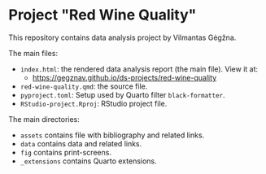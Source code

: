 Project "Red Wine Quality"
============================

This repository contains data analysis project by Vilmantas Gėgžna.

The main files:

- `index.html`: the rendered data analysis report (the main file). View it at:
    - https://gegznav.github.io/ds-projects/red-wine-quality
- `red-wine-quality.qmd`: the source file.
- `pyproject.toml`: Setup used by Quarto filter `black-formatter`.
- `RStudio-project.Rproj`: RStudio project file.

The main directories:

- `assets` contains file with bibliography and related links.
- `data` contains data and related links. 
- `fig` contains print-screens. 
- `_extensions` contains Quarto extensions.

